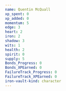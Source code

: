 ```yaml
---
name: Quentin McQuall
xp_spent: 0
xp_added: 0
momentum: 5
edge: 3
heart: 2
iron: 2
shadow: 3
wits: 1
health: 2
spirit: 0
supply: 5
Bonds_Progress: 0
Bonds_XPEarned: 0
FailureTrack_Progress: 0
FailureTrack_XPEarned: 0
iron-vault-kind: character
---
```



```iron-vault-character-info
```

```iron-vault-character-stats
```

```iron-vault-character-meters
```

```iron-vault-character-special-tracks
```

```iron-vault-character-impacts
```

```iron-vault-character-assets
```

